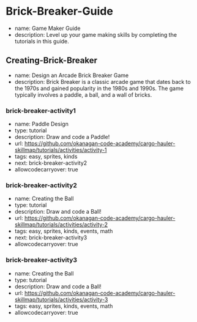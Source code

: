 # Brick-Breaker-Guide
* name: Game Maker Guide
* description: Level up your game making skills by completing the tutorials in this guide.

## Creating-Brick-Breaker
* name: Design an Arcade Brick Breaker Game
* description: Brick Breaker is a classic arcade game that dates back to the 1970s and gained popularity in the 1980s and 1990s. The game typically involves a paddle, a ball, and a wall of bricks.

### brick-breaker-activity1

* name: Paddle Design
* type: tutorial
* description: Draw and code a Paddle!
* url: https://github.com/okanagan-code-academy/cargo-hauler-skillmap/tutorials/activities/activity-1
* tags: easy, sprites, kinds
* next: brick-breaker-activity2
* allowcodecarryover: true

### brick-breaker-activity2

- name: Creating the Ball
- type: tutorial
- description: Draw and code a Ball!
- url: https://github.com/okanagan-code-academy/cargo-hauler-skillmap/tutorials/activities/activity-2
- tags: easy, sprites, kinds, events, math
- next: brick-breaker-activity3
- allowcodecarryover: true

### brick-breaker-activity3

- name: Creating the Ball
- type: tutorial
- description: Draw and code a Ball!
- url: https://github.com/okanagan-code-academy/cargo-hauler-skillmap/tutorials/activities/activity-3
- tags: easy, sprites, kinds, events, math
- allowcodecarryover: true
